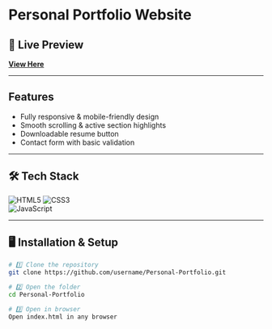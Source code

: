 # Personal Portfolio Website

## 🔗 Live Preview  
[**View Here**](https://personal-portfolio-q9lq.vercel.app/)  

---

<!-- ## Overview  
A fully responsive and modern personal portfolio website built with **HTML, CSS, and JavaScript**. It highlights my projects, education, skills, and achievements, all wrapped in a clean and interactive design.
--- -->

## Features  
- Fully responsive & mobile-friendly design  
- Smooth scrolling & active section highlights   
- Downloadable resume button  
- Contact form with basic validation   

---

## 🛠️ Tech Stack  
![HTML5](https://img.shields.io/badge/HTML5-orange?logo=html5&logoColor=white) ![CSS3](https://img.shields.io/badge/CSS3-blue?logo=css3&logoColor=white)  
![JavaScript](https://img.shields.io/badge/JavaScript-yellow?logo=javascript&logoColor=black)


---


## 🖥️ Installation & Setup  

```bash
# 1️⃣ Clone the repository
git clone https://github.com/username/Personal-Portfolio.git

# 2️⃣ Open the folder
cd Personal-Portfolio

# 3️⃣ Open in browser
Open index.html in any browser
